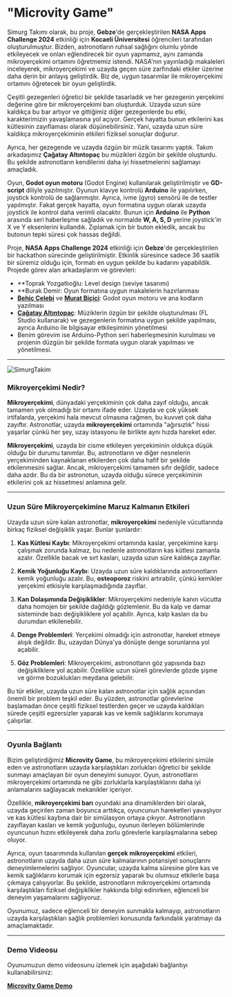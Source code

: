 # "Microvity Game"

Simurg Takımı olarak, bu proje, **Gebze**'de gerçekleştirilen **NASA Apps Challenge 2024** etkinliği için **Kocaeli Üniversitesi** öğrencileri tarafından oluşturulmuştur. Bizden, astronotların ruhsal sağlığını olumlu yönde etkileyecek ve onları eğlendirecek bir oyun yapmamız, aynı zamanda mikroyerçekimi ortamını öğretmemiz istendi. NASA'nın yayınladığı makaleleri inceleyerek, mikroyerçekimi ve uzayda geçen süre zarfındaki etkiler üzerine daha derin bir anlayış geliştirdik. Biz de, uygun tasarımlar ile mikroyerçekimi ortamını öğretecek bir oyun geliştirdik.

Çeşitli gezegenleri öğretici bir şekilde tasarladık ve her gezegenin yerçekimi değerine göre bir mikroyerçekimi barı oluşturduk. Uzayda uzun süre kaldıkça bu bar artıyor ve gittiğimiz diğer gezegenlerde bu etki, karakterimizin yavaşlamasına yol açıyor. Gerçek hayatta bunun etkilerini kas kütlesinin zayıflaması olarak düşünebilirsiniz. Yani, uzayda uzun süre kaldıkça mikroyerçekiminin etkileri fiziksel sonuçlar doğurur.

Ayrıca, her gezegende ve uzayda özgün bir müzik tasarımı yaptık. Takım arkadaşımız **Çağatay Altıntopaç** bu müzikleri özgün bir şekilde oluşturdu. Bu şekilde astronotların kendilerini daha iyi hissetmelerini sağlamayı amaçladık.

Oyun, **Godot oyun motoru** (Godot Engine) kullanılarak geliştirilmiştir ve **GD-script** diliyle yazılmıştır. Oyunun klavye kontrolü **Arduino** ile yapılırken, joystick kontrolü de sağlanmıştır. Ayrıca, ivme (gyro) sensörü ile de testler yapılmıştır. Fakat gerçek hayatta, oyun formatına uygun olarak uzayda joystick ile kontrol daha verimli olacaktır. Bunun için **Arduino** ile **Python** arasında seri haberleşme sağladık ve normalde **W, A, S, D** yerine joystick'in X ve Y eksenlerini kullandık. Zıplamak için bir buton ekledik, ancak bu butonun tepki süresi çok hassas değildi.

Proje, **NASA Apps Challenge 2024** etkinliği için **Gebze**'de gerçekleştirilen bir hackathon sürecinde geliştirilmiştir. Etkinlik süresince sadece 36 saatlik bir süremiz olduğu için, formatı en uygun şekilde bu kadarını yapabildik. Projede görev alan arkadaşlarım ve görevleri:

- **Toprak Yozgatlıoğlu: Level design (seviye tasarımı)
- **Burak Demir: Oyun formatına uygun makalelerin hazırlanması
- **[Behiç Çelebi](https://github.com/Behicelebi)** ve **[Murat Biçici](https://github.com/MuratBicici)**: Godot oyun motoru ve ana kodların yazılması
- **[Çağatay Altıntopaç](https://github.com/jagataix)**: Müziklerin özgün bir şekilde oluşturulması (FL Studio kullanarak) ve gezegenlerin formatına uygun şekilde yapılması, ayrıca Arduino ile bilgisayar etkileşiminin yönetilmesi
-  Benim görevim ise Arduino-Python seri haberleşmesinin kurulması ve projenin düzgün bir şekilde formata uygun olarak yapılması ve yönetilmesi.

---

![SimurgTakim](https://github.com/user-attachments/assets/d124dcef-679c-4a3a-b74e-782433047048)



### **Mikroyerçekimi Nedir?**

**Mikroyerçekimi**, dünyadaki yerçekiminin çok daha zayıf olduğu, ancak tamamen yok olmadığı bir ortamı ifade eder. Uzayda ve çok yüksek irtifalarda, yerçekimi hala mevcut olmasına rağmen, bu kuvvet çok daha zayıftır. Astronotlar, uzayda **mikroyerçekimi** ortamında "ağırsızlık" hissi yaşarlar çünkü her şey, uzay istasyonu ile birlikte aynı hızda hareket eder.

**Mikroyerçekimi**, uzayda bir cisme etkileyen yerçekiminin oldukça düşük olduğu bir durumu tanımlar. Bu, astronotların ve diğer nesnelerin yerçekiminden kaynaklanan etkilerden çok daha hafif bir şekilde etkilenmesini sağlar. Ancak, mikroyerçekimi tamamen sıfır değildir, sadece daha azdır. Bu da bir astronotun, uzayda olduğu sürece yerçekiminin etkilerini çok az hissetmesi anlamına gelir.

---

### **Uzun Süre Mikroyerçekimine Maruz Kalmanın Etkileri**

Uzayda uzun süre kalan astronotlar, **mikroyerçekimi** nedeniyle vücutlarında birkaç fiziksel değişiklik yaşar. Bunlar şunlardır:

1. **Kas Kütlesi Kaybı**: Mikroyerçekimi ortamında kaslar, yerçekimine karşı çalışmak zorunda kalmaz, bu nedenle astronotların kas kütlesi zamanla azalır. Özellikle bacak ve sırt kasları, uzayda uzun süre kaldıkça zayıflar.

2. **Kemik Yoğunluğu Kaybı**: Uzayda uzun süre kaldıklarında astronotların kemik yoğunluğu azalır. Bu, **osteoporoz** riskini artırabilir, çünkü kemikler yerçekimi etkisiyle karşılaşmadığında zayıflar.

3. **Kan Dolaşımında Değişiklikler**: Mikroyerçekimi nedeniyle kanın vücutta daha homojen bir şekilde dağıldığı gözlemlenir. Bu da kalp ve damar sisteminde bazı değişikliklere yol açabilir. Ayrıca, kalp kasları da bu durumdan etkilenebilir.

4. **Denge Problemleri**: Yerçekimi olmadığı için astronotlar, hareket etmeye alışık değildir. Bu, uzaydan Dünya'ya dönüşte denge sorunlarına yol açabilir.

5. **Göz Problemleri**: Mikroyerçekimi, astronotların göz yapısında bazı değişikliklere yol açabilir. Özellikle uzun süreli görevlerde gözde şişme ve görme bozuklukları meydana gelebilir.

Bu tür etkiler, uzayda uzun süre kalan astronotlar için sağlık açısından önemli bir problem teşkil eder. Bu yüzden, astronotlar görevlerine başlamadan önce çeşitli fiziksel testlerden geçer ve uzayda kaldıkları sürede çeşitli egzersizler yaparak kas ve kemik sağlıklarını korumaya çalışırlar.

---

### **Oyunla Bağlantı**

Bizim geliştirdiğimiz **Microvity Game**, bu mikroyerçekimi etkilerini simüle eden ve astronotların uzayda karşılaştıkları zorlukları öğretici bir şekilde sunmayı amaçlayan bir oyun deneyimi sunuyor. Oyun, astronotların mikroyerçekimi ortamında ne gibi zorluklarla karşılaştıklarını daha iyi anlamalarını sağlayacak mekanikler içeriyor. 

Özellikle, **mikroyerçekimi barı** oyundaki ana dinamiklerden biri olarak, uzayda geçirilen zaman boyunca arttıkça, oyuncunun hareketleri yavaşlıyor ve kas kütlesi kaybına dair bir simülasyon ortaya çıkıyor. Astronotların zayıflayan kasları ve kemik yoğunluğu, oyunun ilerleyen bölümlerinde oyuncunun hızını etkileyerek daha zorlu görevlerle karşılaşmalarına sebep oluyor.

Ayrıca, oyun tasarımında kullanılan **gerçek mikroyerçekimi** etkileri, astronotların uzayda daha uzun süre kalmalarının potansiyel sonuçlarını deneyimlemelerini sağlıyor. Oyuncular, uzayda kalma süresine göre kas ve kemik sağlıklarını korumak için egzersiz yaparak bu olumsuz etkilerle başa çıkmaya çalışıyorlar. Bu şekilde, astronotların mikroyerçekimi ortamında karşılaştıkları fiziksel değişiklikler hakkında bilgi edinirken, eğlenceli bir deneyim yaşamalarını sağlıyoruz.

Oyunumuz, sadece eğlenceli bir deneyim sunmakla kalmayıp, astronotların uzayda karşılaştıkları sağlık problemleri konusunda farkındalık yaratmayı da amaçlamaktadır.

---

### **Demo Videosu**

Oyunumuzun demo videosunu izlemek için aşağıdaki bağlantıyı kullanabilirsiniz:

[**Microvity Game Demo**](https://youtu.be/OYuDLIv1F2k?si=i3UzsJxv6dETDeoe)




